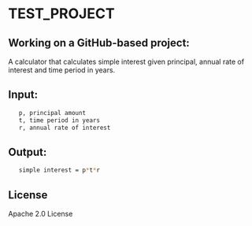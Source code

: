 # TEST_PROJECT
## Working on a GitHub-based project:

A calculator that calculates simple interest given principal, annual rate of interest and time period in years.

## Input:
```bash
   p, principal amount
   t, time period in years
   r, annual rate of interest
```
## Output:
```bash
   simple interest = p*t*r
```
## License

Apache 2.0 License
